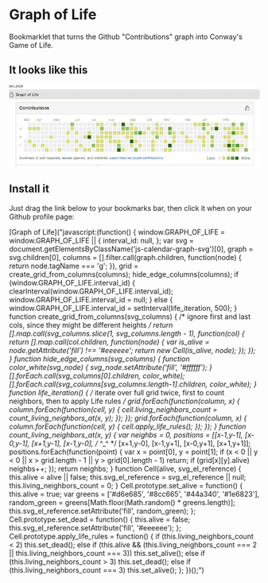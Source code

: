 # Graph of Life
Bookmarklet that turns the Github "Contributions" graph into Conway's Game of Life.

## It looks like this
![demo gif](gif_of_life.gif)

## Install it
Just drag the link below to your bookmarks bar, then click it when on your Github profile page:

[Graph of Life]("javascript:(function() { window.GRAPH_OF_LIFE = window.GRAPH_OF_LIFE || { interval_id: null, }; var svg = document.getElementsByClassName('js-calendar-graph-svg')[0], graph = svg.children[0], columns = [].filter.call(graph.children, function(node) { return node.tagName === 'g'; }), grid = create_grid_from_columns(columns); hide_edge_columns(columns); if (window.GRAPH_OF_LIFE.interval_id) { clearInterval(window.GRAPH_OF_LIFE.interval_id); window.GRAPH_OF_LIFE.interval_id = null; } else { window.GRAPH_OF_LIFE.interval_id = setInterval(life_iteration, 500); } function create_grid_from_columns(svg_columns) { /* ignore first and last cols, since they might be different heights */ return [].map.call(svg_columns.slice(1, svg_columns.length - 1), function(col) { return [].map.call(col.children, function(node) { var is_alive = node.getAttribute('fill') !== '#eeeeee'; return new Cell(is_alive, node); }); }); } function hide_edge_columns(svg_columns) { function color_white(svg_node) { svg_node.setAttribute('fill', '#ffffff'); } [].forEach.call(svg_columns[0].children, color_white); [].forEach.call(svg_columns[svg_columns.length-1].children, color_white); } function life_iteration() { /* iterate over full grid twice, first to count neighbors, then to apply Life rules */ grid.forEach(function(column, x) { column.forEach(function(cell, y) { cell.living_neighbors_count = count_living_neighbors_at(x, y); }); }); grid.forEach(function(column, x) { column.forEach(function(cell, y) { cell.apply_life_rules(); }); }); } function count_living_neighbors_at(x, y) { var neighbs = 0, positions = [[x-1,y-1], [x-0,y-1], [x+1,y-1], [x-1,y-0], /* ^_^  */ [x+1,y-0], [x-1,y+1], [x-0,y+1], [x+1,y+1]]; positions.forEach(function(point) { var x = point[0], y = point[1]; if (x < 0 || y < 0 || x > grid.length - 1 || y > grid[0].length - 1) return; if (grid[x][y].alive) neighbs++; }); return neighbs; } function Cell(alive, svg_el_reference) { this.alive = alive || false; this.svg_el_reference = svg_el_reference || null; this.living_neighbors_count = 0; } Cell.prototype.set_alive = function() { this.alive = true; var greens = ['#d6e685', '#8cc665', '#44a340', '#1e6823'], random_green = greens[Math.floor(Math.random() * greens.length)]; this.svg_el_reference.setAttribute('fill', random_green); }; Cell.prototype.set_dead = function() { this.alive = false; this.svg_el_reference.setAttribute('fill', '#eeeeee'); }; Cell.prototype.apply_life_rules = function() { if (this.living_neighbors_count < 2) this.set_dead(); else if (this.alive && (this.living_neighbors_count === 2 || this.living_neighbors_count === 3)) this.set_alive(); else if (this.living_neighbors_count > 3) this.set_dead(); else if (this.living_neighbors_count === 3) this.set_alive(); }; })();")
